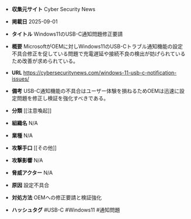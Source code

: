 - **収集元サイト**
Cyber Security News

- **掲載日**
2025-09-01

- **タイトル**
Windows11のUSB-C通知問題修正要請

- **概要**
MicrosoftがOEMに対しWindows11のUSB-Cトラブル通知機能の設定不具合修正を促している問題で充電遅延や接続不良の検出が妨げられているため改善が求められている。

- **URL**
https://cybersecuritynews.com/windows-11-usb-c-notification-issues/

- **備考**
USB-C通知機能の不具合はユーザー体験を損ねるためOEMは迅速に設定問題を修正し検証を強化すべきである。

- **分類**
[[注意喚起]]

- **組織名**
N/A

- **業種**
N/A

- **攻撃手口**
[[その他]]

- **攻撃影響**
N/A

- **脅威アクター**
N/A

- **原因**
設定不具合

- **対処方法**
OEMへの修正要請と検証強化

- **ハッシュタグ**
#USB-C #Windows11 #通知問題
